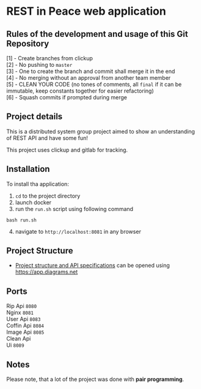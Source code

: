 # REST in Peace web application

## Rules of the development and usage of this Git Repository

[1] - Create branches from clickup<br>
[2] - No pushing to `master`<br>
[3] - One to create the branch and commit shall merge it in the end<br>
[4] - No merging without an approval from another team member<br>
[5] - CLEAN YOUR CODE (no tones of comments, all `final` if it can be immutable, keep constants together for easier refactoring)<br>
[6] - Squash commits if prompted during merge

## Project details

This is a distributed system group project aimed to show an understanding of REST API and have some fun!

This project uses clickup and gitlab for tracking.

## Installation

To install tha application:

1. `cd` to the project directory
2. launch docker
3. run the `run.sh` script using following command

```shell
bash run.sh
```

4. navigate to `http://localhost:8081` in any browser

## Project Structure

- [Project structure and API specifications](../master/DIS_SYSTEM.drawio) can be opened using https://app.diagrams.net

## Ports

Rip Api `8080`<br>
Nginx `8081` <br>
User Api `8083` <br>
Coffin Api `8084` <br>
Image Api `8085` <br>
Clean Api <br>
Ui `8089`

## Notes

Please note, that a lot of the project was done with **pair programming**.
